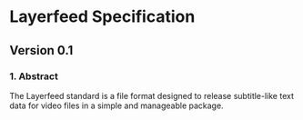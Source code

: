 # Layerfeed Specification
## Version 0.1

### 1. Abstract

The Layerfeed standard is a file format designed to release subtitle-like text data for video files in a simple and manageable package.
